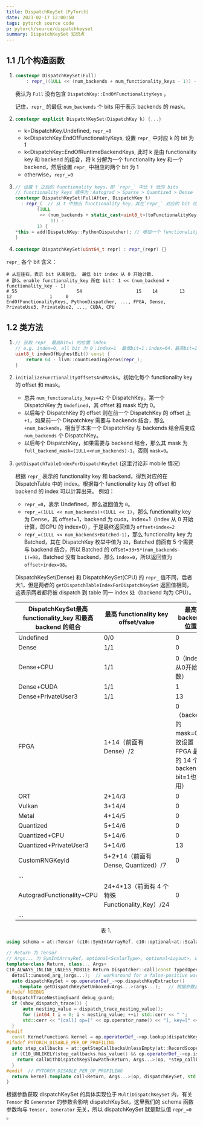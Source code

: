 ```yaml
---
title: DispatchKeySet（PyTorch）
date: 2023-02-17 12:00:50
tags: pytorch source code
p: pytorch/source/dispatchkeyset
summary: DispatchKeySet 知识点
---
```


## 1.1 几个构造函数

1. 
    ```c++
    constexpr DispatchKeySet(Full)
        : repr_((1ULL << (num_backends + num_functionality_keys - 1)) - 1) {}
    ```

    我认为 `Full` 没有包含 `DispatchKey::EndOfFunctionalityKeys` 。

    记住，`repr_` 的最低 `num_backends` 个 bits 用于表示 backends 的 mask。

2. 
    ```c++
    constexpr explicit DispatchKeySet(DispatchKey k) {...}
    ```

    - k=DispatchKey.Undefined, `repr_=0`
    - k<DispatchKey.EndOfFunctionalityKeys, 设置 `repr_` 中对应 k 的 bit 为 1
    - k<DispatchKey::EndOfRuntimeBackendKeys, 此时 k 是由 functionality key 和 backend 的组合，将 k 分解为一个 functionality key 和一个 backend，然后设置 `repr_` 中相应的两个 bit 为 1
    - otherwise，`repr_=0`

3. 
    ```c++
    // 设置 t 之后的 functionality keys，即 `repr_` 中比 t 低的 bits
    // functionality keys 顺序为：Autograd > Sparse > Quantized > Dense
    constexpr DispatchKeySet(FullAfter, DispatchKey t)
      : repr_(  // 从 t 中抽出 functionality key，其在`repr_` 对应的 bit 位置记为 d，enable `repr_` 比 d 低位的 bit
            (1ULL
             << (num_backends + static_cast<uint8_t>(toFunctionalityKey(t)) -   
                 1)) -
            1) {
    *this = add(DispatchKey::PythonDispatcher); // 增加一个 functionality_key，用于跳过C++ dispatcher
    }    
    ```

4. 
    ```c++
    constexpr DispatchKeySet(uint64_t repr) : repr_(repr) {}
    ```


`repr_` 各个 bit 含义：

```shell
# 从左往右，表示 bit 从高到低。 最低 bit index 从 0 开始计数，
# 那么 enable functionality_key 所在 bit： 1 << (num_backend + functionality_key - 1)
# 55                      54                    15    14        13          12              1     0
EndOfFunctionalityKeys, PythonDispatcher, ..., FPGA, Dense, PrivateUse3, PrivateUse2, ..., CUDA, CPU
```

## 1.2 类方法

1. 
    ```c++
    // 获取 repr_ 最高bit=1 的位置 index
    // e.g. index=0, all bit 为 0；index=1  最低bit=1；index=64，最高bit=1
    uint8_t indexOfHighestBit() const {
        return 64 - llvm::countLeadingZeros(repr_);
    }
    ```

2. `initializeFunctionalityOffsetsAndMasks`。初始化每个 functionality key 的 offset 和 mask。

    - 总共 `num_functionality_keys=42` 个 DispatchKey。第一个 DispatchKey 为 `Undefined`，其 offset 和 mask 均为 0。
    - 以后每个 DispatchKey 的 offset 则在前一个 DispatchKey 的 offset 上 `+1`，如果前一个 Dispatchkey 需要与 backends 结合，那么 `+num_backends`，相当于本来一个 DispatchKey 与 backends 结合后变成 `num_backends` 个 DispatchKey。
    - 以后每个 DispatchKey，如果需要与 backend 结合，那么其 mask 为 `full_backend_mask=(1ULL<<num_backends)-1`，否则 `mask=0`。

3. `getDispatchTableIndexForDispatchKeySet` (这里讨论非 mobile 情况)

    根据 `repr_` 表示的 functionality key 和 backend，得到对应的在 DispatchTable 中的 index。根据每个 functionality key 的 offset 和 backend 的 index 可以计算出来。
    例如：
    - `repr_=0`，表示 Undefined，那么返回值为 `0`。
    - `repr_=(1ULL << num_backends)+(1ULL << 1)`，那么 functionality key 为 Dense，其 offset=1，backend 为 cuda，index=1（index 从 0 开始计算，即CPU 的 index=0），于是最终返回值为 `offset+index=2`
    - `repr_=(1ULL << num_backends+Batched-1)`，那么 functionality key 为 Batched，其在 DispatchKey 枚举中值为 `33`，Batched 前面有 5 个需要与 backend 结合，所以 Batched 的 offset=`33+5*(num_backends-1)=98`，Batched 没有 backend，那么 `index=0`，所以返回值为 `offset+index=98`。
    

    DispatchKeySet(Dense) 和 DispatchKeySet(CPU) 的 `repr_` 值不同，后者大1，但是两者的 `getDispatchTableIndexForDispatchKeySet` 返回值相同，这表示两者都将被 dispatch 到 table 同一 index 处（backend 均为 CPU）。


    |DispatchKeySet最高functionality_key 和最高 backend 的组合|最高 functionality key offset/value|最高 backend 位置|dispatchTableIndex|
    |--|--|--|--|
    Undefined |0/0|0|0+0|
    Dense|1/1|0|1+0|
    Dense+CPU | 1/1 | 0（index从0开始计数）|1+0
    Dense+CUDA | 1/1|1|1+1| 
    Dense+PrivateUser3|1/1|13|1+13|
    FPGA|1+14（前面有Dense）/2|0（backend的mask=0，故设置 FPGA 最低的 14 个 backend bit=1也没用）|1+14
    ORT|2+14/3|0| 2+14
    Vulkan|3+14/4|0|3+14
    Metal|4+14/5|0|4+14
    Quantized|5+14/6|0|5+14|
    Quantized+CPU|5+14/6|0|5+14|
    Quantized+PrivateUser3|5+14/6|13|5+14+13|
    CustomRNGKeyId|5+2*14（前面有Dense, Quantized）/7| 0|5+2 *14|
    ...|
    |AutogradFunctionality+CPU|24+4*13（前面有 4 个特殊Functionality_Key）/24|0|24+4 * 13|
    ...|
    <center>表 1.</center>

```c++
using schema = at::Tensor (c10::SymIntArrayRef, c10::optional<at::ScalarType>, c10::optional<at::Layout>, c10::optional<at::Device>, c10::optional<bool>, c10::optional<at::MemoryFormat>);
```


```c++
// Return 为 Tensor
// Args... 为 SymIntArrayRef, optional<ScalarType>, optional<Layout>, optional<Device>
template<class Return, class... Args>
C10_ALWAYS_INLINE_UNLESS_MOBILE Return Dispatcher::call(const TypedOperatorHandle<Return(Args...)>& op, Args... args) const {
  detail::unused_arg_(args...);  // workaround for a false-positive warning about unused parameters in gcc 5
  auto dispatchKeySet = op.operatorDef_->op.dispatchKeyExtractor()
    .template getDispatchKeySetUnboxed<Args...>(args...);   // 根据参数获取对应的 dispatchKeySet
#ifndef NDEBUG
  DispatchTraceNestingGuard debug_guard;
  if (show_dispatch_trace()) {
      auto nesting_value = dispatch_trace_nesting_value();
      for (int64_t i = 0; i < nesting_value; ++i) std::cerr << " ";
      std::cerr << "[call] op=[" << op.operator_name() << "], key=[" << toString(dispatchKeySet.highestPriorityTypeId()) << "]" << std::endl;
  }
#endif
  const KernelFunction& kernel = op.operatorDef_->op.lookup(dispatchKeySet);
#ifndef PYTORCH_DISABLE_PER_OP_PROFILING
  auto step_callbacks = at::getStepCallbacksUnlessEmpty(at::RecordScope::FUNCTION);
  if (C10_UNLIKELY(step_callbacks.has_value() && op.operatorDef_->op.isObserved())) {
    return callWithDispatchKeySlowPath<Return, Args...>(op, *step_callbacks, dispatchKeySet, kernel, std::forward<Args>(args)...);
  }
#endif  // PYTORCH_DISABLE_PER_OP_PROFILING
  return kernel.template call<Return, Args...>(op, dispatchKeySet, std::forward<Args>(args)...);
}
```

根据参数获取 dispatchKeySet 的具体实现位于 `MultiDispatchKeySet` 内，有关 `Tensor` 和 `Generator` 的参数会影响 dispatchKeySet，这里我们的 schema 函数参数均与 `Tensor, Generator` 无关，所以 dispatchKeySet 就是默认值 `repr_=0` 。

```c++

